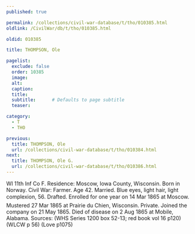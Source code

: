 ```yaml
---
published: true

permalink: /collections/civil-war-database/t/tho/010385.html
oldlink: /CivilWar/db/t/tho/010385.html

oldid: 010385

title: THOMPSON, Ole

pagelist:
  exclude: false
  order: 10385
  image: 
  alt:
  caption:
  title:
  subtitle:      # Defaults to page subtitle
  teaser:

category: 
  - T 
  - THO

previous:
  title: THOMPSON, Ole
  url: /collections/civil-war-database/t/tho/010384.html  
next:
  title: THOMPSON, Ole G.
  url: /collections/civil-war-database/t/tho/010386.html   
---
```

WI 11th Inf Co F. Residence: Moscow, Iowa County, Wisconsin. Born in Norway. Civil War: Farmer. Age 42. Married. Blue eyes, light hair, light complexion, 5&#146;6&#148;. Drafted. Enrolled for one year on 14 Mar 1865 at Moscow. Mustered 27 Mar 1865 at Prairie du Chien, Wisconsin. Private. Joined the company on 21 May 1865. Died of disease on 2 Aug 1865 at Mobile, Alabama. Sources: (WHS Series 1200 box 52-13; red book vol 16 p120) (WLCW p 56) (Love p1075)